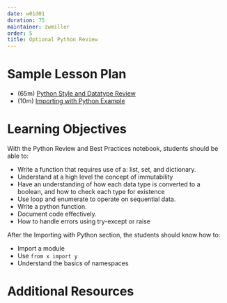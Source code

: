 ```yaml
---
date: w01d01
duration: 75
maintainer: zwmiller
order: 5
title: Optional Python Review
---
```


# Sample Lesson Plan

- (65m) [Python Style and Datatype Review](python_review_and_best_practices.ipynb)
- (10m) [Importing with Python Example](importing_with_python/importing_example.ipynb)

# Learning Objectives

With the Python Review and Best Practices notebook, students should be able to:

* Write a function that requires use of a: list, set, and dictionary.
* Understand at a high level the concept of immutability
* Have an understanding of how each data type is converted to a boolean, and
how to check each type for existence
* Use loop and enumerate to operate on sequential data.
* Write a python function.
* Document code effectively.
* How to handle errors using try-except or raise

After the Importing with Python section, the students should know how to:

* Import a module
* Use `from x import y`
* Understand the basics of namespaces

# Additional Resources
